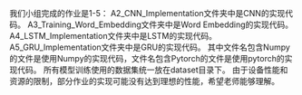 我们小组完成的作业是1-5：
  A2_CNN_Implementation文件夹中是CNN的实现代码。
  A3_Training_Word_Embedding文件夹中是Word Embedding的实现代码。
  A4_LSTM_Implementation文件夹中是LSTM的实现代码。
  A5_GRU_Implementation文件夹中是GRU的实现代码。
其中文件名包含Numpy的文件是使用Numpy的实现代码，文件名包含Pytorch的文件是使用pytorch的实现代码。
所有模型训练使用的数据集统一放在dataset目录下。
由于设备性能和资源的限制，部分作业的实现可能没有达到理想的性能，希望老师能够理解。
